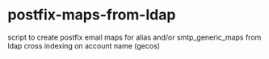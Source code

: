 postfix-maps-from-ldap
======================

script to create postfix email maps for alias and/or smtp_generic_maps from ldap cross indexing on account name (gecos)
